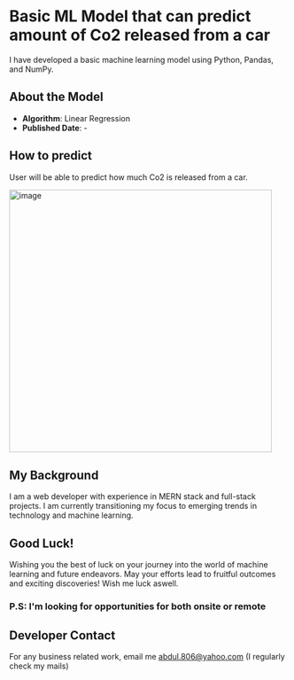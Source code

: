 # Basic ML Model that can predict amount of Co2 released from a car

I have developed a basic machine learning model using Python, Pandas, and NumPy.

## About the Model
- **Algorithm**: Linear Regression
- **Published Date**: -

## How to predict
User will be able to predict how much Co2 is released from a car.
<div>
  <img width="474" alt="image" src="https://github.com/AbdulHadi806/CO2-From-Car-Predictor/assets/113926529/3c9d403a-cf3e-4d57-9a92-dd52864b4e9e">
</div>

## My Background
I am a web developer with experience in MERN stack and full-stack projects. I am currently transitioning my focus to emerging trends in technology and machine learning.

## Good Luck!
Wishing you the best of luck on your journey into the world of machine learning and future endeavors. May your efforts lead to fruitful outcomes and exciting discoveries! Wish me luck aswell.

### P.S: I'm looking for opportunities for both onsite or remote

## Developer Contact
For any business related work, email me abdul.806@yahoo.com (I regularly check my mails)

